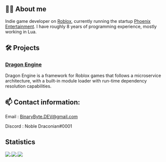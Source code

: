 ## :man_technologist: About me

Indie game developer on [Roblox](https://create.roblox.com/), currently running the startup [Phoenix Entertainment](https://twitter.com/Phoenix_Devs). I have roughly 8 years of programming experience, mostly working in Lua.

## 🛠️ Projects

### [Dragon Engine](https://github.com/NobleDraconian/Dragon-Engine)
Dragon Engine is a framework for Roblox games that follows a microservice architecture, with a built-in module loader with run-time dependency resolution capabilities.

## 📫 Contact information:

Email : BinaryByte.DEV@gmail.com

Discord : Noble Draconian#0001

## Statistics

<a href="https://github.com/NobleDraconian">
  <img align="center" src="https://github-readme-stats.vercel.app/api?username=NobleDraconian&count_private=true&show_icons=true&custom_title=Github%20Stats&theme=react&hide_border=true"/>
</a>
<a href="https://github.com/NobleDraconian">
  <img align="center" src="https://github-readme-stats.vercel.app/api/top-langs/?username=NobleDraconian&count_private=true&custom_title=Top%20Languages&theme=react&hide_border=true"/>
</a>
<a href="https://github.com/NobleDraconian">
  <img align="center" src="https://github-readme-stats.vercel.app/api/wakatime?username=Noble_Draconian&layout=compact&theme=react&hide_border=true&custom_title=Weekly%20Coding%20Stats"/>
</a>

